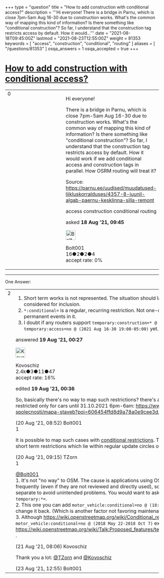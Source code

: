 +++
type = "question"
title = "How to add construction with conditional access?"
description = '''Hi everyone! There is a bridge in Parnu, which is close 7pm-5am Aug 16-30 due to construction works. What&#x27;s the common way of mapping this kind of information? Is there something like &quot;conditional construction&quot;? So far, I understand that the construction tag restricts access by default. How it would...'''
date = "2021-08-18T09:45:00Z"
lastmod = "2021-08-23T12:55:00Z"
weight = 81353
keywords = [ "access", "construction", "conditional", "routing" ]
aliases = [ "/questions/81353" ]
osqa_answers = 1
osqa_accepted = true
+++

<div class="headNormal">

# [How to add construction with conditional access?](/questions/81353/how-to-add-construction-with-conditional-access)

</div>

<div id="main-body">

<div id="askform">

<table id="question-table" style="width:100%;">
<colgroup>
<col style="width: 50%" />
<col style="width: 50%" />
</colgroup>
<tbody>
<tr>
<td style="width: 30px; vertical-align: top"><div class="vote-buttons">
<span id="post-81353-upvote" class="ajax-command post-vote up" rel="nofollow" title="I like this post (click again to cancel)"> </span>
<div id="post-81353-score" class="post-score" title="current number of votes">
0
</div>
<span id="post-81353-downvote" class="ajax-command post-vote down" rel="nofollow" title="I dont like this post (click again to cancel)"> </span> <span id="favorite-mark" class="ajax-command favorite-mark" rel="nofollow" title="mark/unmark this question as favorite (click again to cancel)"> </span>
<div id="favorite-count" class="favorite-count">
&#10;</div>
</div></td>
<td><div id="item-right">
<div class="question-body">
<p>Hi everyone!</p>
<p>There is a bridge in Parnu, which is close 7pm-5am Aug 16-30 due to construction works. What's the common way of mapping this kind of information? Is there something like "conditional construction"? So far, I understand that the construction tag restricts access by default. How it would work if we add conditional access and construction tags in parallel. How OSRM routing will treat it?</p>
<p>Source: <a href="https://parnu.ee/uudised/muudatused-liikluskorralduses/4357-8-juunil-algab-paernu-kesklinna-silla-remont">https://parnu.ee/uudised/muudatused-liikluskorralduses/4357-8-juunil-algab-paernu-kesklinna-silla-remont</a></p>
</div>
<div id="question-tags" class="tags-container tags">
<span class="post-tag tag-link-access" rel="tag" title="see questions tagged &#39;access&#39;">access</span> <span class="post-tag tag-link-construction" rel="tag" title="see questions tagged &#39;construction&#39;">construction</span> <span class="post-tag tag-link-conditional" rel="tag" title="see questions tagged &#39;conditional&#39;">conditional</span> <span class="post-tag tag-link-routing" rel="tag" title="see questions tagged &#39;routing&#39;">routing</span>
</div>
<div id="question-controls" class="post-controls">
&#10;</div>
<div class="post-update-info-container">
<div class="post-update-info post-update-info-user">
<p>asked <strong>18 Aug '21, 09:45</strong></p>
<img src="https://secure.gravatar.com/avatar/d33327130c667fe7aeb4e207f01eb1b8?s=32&amp;d=identicon&amp;r=g" class="gravatar" width="32" height="32" alt="Bolt001&#39;s gravatar image" />
<p><span>Bolt001</span><br />
<span class="score" title="16 reputation points">16</span><span title="2 badges"><span class="badge1">●</span><span class="badgecount">2</span></span><span title="2 badges"><span class="silver">●</span><span class="badgecount">2</span></span><span title="4 badges"><span class="bronze">●</span><span class="badgecount">4</span></span><br />
<span class="accept_rate" title="Rate of the user&#39;s accepted answers">accept rate:</span> <span title="Bolt001 has no accepted answers">0%</span></p>
</div>
</div>
<div id="comments-container-81353" class="comments-container">
&#10;</div>
<div id="comment-tools-81353" class="comment-tools">
&#10;</div>
<div class="clear">
&#10;</div>
<div id="comment-81353-form-container" class="comment-form-container">
&#10;</div>
<div class="clear">
&#10;</div>
</div></td>
</tr>
</tbody>
</table>

------------------------------------------------------------------------

<div class="tabBar">

<span id="sort-top"></span>

<div class="headQuestions">

One Answer:

</div>

</div>

<span id="81359"></span>

<div id="answer-container-81359" class="answer accepted-answer">

<table style="width:100%;">
<colgroup>
<col style="width: 50%" />
<col style="width: 50%" />
</colgroup>
<tbody>
<tr>
<td style="width: 30px; vertical-align: top"><div class="vote-buttons">
<span id="post-81359-upvote" class="ajax-command post-vote up" rel="nofollow" title="I like this post (click again to cancel)"> </span>
<div id="post-81359-score" class="post-score" title="current number of votes">
2
</div>
<span id="post-81359-downvote" class="ajax-command post-vote down" rel="nofollow" title="I dont like this post (click again to cancel)"> </span> <span class="accept-answer on" rel="nofollow" title="Bolt001 has selected this answer as the correct answer"> </span>
</div></td>
<td><div class="item-right">
<div class="answer-body">
<ol>
<li>Short term works is not represented. The situation should last eg at least several months to be considered for inclusion.</li>
<li><code>*:conditional=</code> is a regular, recurring restriction. Not one-off. It makes things messy to mix non-permanent events in it.</li>
<li>I doubt if any routers support <code>temporary:construction=* @ (2021 Aug 16-30 19:00-05:00)</code> <code>temporary:access=no @ (2021 Aug 16-30 19:00-05:00)</code> yet.</li>
</ol>
</div>
<div class="answer-controls post-controls">
&#10;</div>
<div class="post-update-info-container">
<div class="post-update-info post-update-info-user">
<p>answered <strong>19 Aug '21, 00:27</strong></p>
<img src="https://secure.gravatar.com/avatar/76ffbb56c811e8a8ccdd4c28f122399f?s=32&amp;d=identicon&amp;r=g" class="gravatar" width="32" height="32" alt="Kovoschiz&#39;s gravatar image" />
<p><span>Kovoschiz</span><br />
<span class="score" title="2434 reputation points"><span>2.4k</span></span><span title="3 badges"><span class="badge1">●</span><span class="badgecount">3</span></span><span title="11 badges"><span class="silver">●</span><span class="badgecount">11</span></span><span title="47 badges"><span class="bronze">●</span><span class="badgecount">47</span></span><br />
<span class="accept_rate" title="Rate of the user&#39;s accepted answers">accept rate:</span> <span title="Kovoschiz has 22 accepted answers">16%</span></p>
</div>
<div class="post-update-info post-update-info-edited">
<p><span> edited <strong>19 Aug '21, 00:36</strong> </span></p>
</div>
</div>
<div id="comments-container-81359" class="comments-container">
<span id="81383"></span>
<div id="comment-81383" class="comment">
<div id="post-81383-score" class="comment-score">
&#10;</div>
<div class="comment-text">
<p>So, basically there's no way to map such restrictions? there's another case as well, where the crossing is restricted only for cars until 31.10.2021 6pm-6am: <a href="https://www.tsk-praha.cz/wps/portal/root/o-spolecnosti/mapa-staveb?poi=606454ffd8d9a78a0e9cee3d.">https://www.tsk-praha.cz/wps/portal/root/o-spolecnosti/mapa-staveb?poi=606454ffd8d9a78a0e9cee3d.</a></p>
</div>
<div id="comment-81383-info" class="comment-info">
<span class="comment-age">(20 Aug '21, 08:52)</span> <span class="comment-user userinfo">Bolt001</span>
</div>
</div>
<span id="81385"></span>
<div id="comment-81385" class="comment">
<div id="post-81385-score" class="comment-score">
1
</div>
<div class="comment-text">
<p>It is possible to map such cases with <a href="https://wiki.openstreetmap.org/wiki/Conditional_restrictions">conditional restrictions</a>. The point is that we do not want to map such short term restrictions which lie within regular update circles of data consumers like routing apps.</p>
</div>
<div id="comment-81385-info" class="comment-info">
<span class="comment-age">(20 Aug '21, 09:15)</span> <span class="comment-user userinfo">TZorn</span>
</div>
</div>
<span id="81401"></span>
<div id="comment-81401" class="comment">
<div id="post-81401-score" class="comment-score">
1
</div>
<div class="comment-text">
<p><a href="https://help.openstreetmap.org/users/19612/bolt001"></a><a href="https://help.openstreetmap.org/users/19612/bolt001">@Bolt001</a><br />
1. It's not "no way" to OSM. The cause is applications using OSM data usually don't update their data very frequently (even if they are not reviewed and directly used), so better keep these limited-time changes separate to avoid unintended problems. You would want to ask for the software you are using to support <code>temporary:*=</code>.<br />
2. This one you can add <code>motor_vehicle:conditional=no @ (18:00-06:00)</code>, but you must remember to change it back. (Which is another factor not favoring maintenance of shorter period data)<br />
3. Although <a href="https://wiki.openstreetmap.org/wiki/Conditional_restrictions#Use_with_keys">https://wiki.openstreetmap.org/wiki/Conditional_restrictions#Use_with_keys</a> has a <code>motor_vehicle:conditional=no @ (2018 May 22-2018 Oct 7)</code> example, this is argued against in <a href="https://wiki.openstreetmap.org/wiki/Talk:Proposed_features/temporary_(conditional)#Why_not_:conditional?">https://wiki.openstreetmap.org/wiki/Talk:Proposed_features/temporary_(conditional)#Why_not_:conditional?</a> .</p>
</div>
<div id="comment-81401-info" class="comment-info">
<span class="comment-age">(21 Aug '21, 08:06)</span> <span class="comment-user userinfo">Kovoschiz</span>
</div>
</div>
<span id="81420"></span>
<div id="comment-81420" class="comment">
<div id="post-81420-score" class="comment-score">
&#10;</div>
<div class="comment-text">
<p>Thank you a lot: <a href="https://help.openstreetmap.org/users/10133/tzorn">@TZorn</a> and <a href="https://help.openstreetmap.org/users/16887/kovoschiz">@Kovoschiz</a></p>
</div>
<div id="comment-81420-info" class="comment-info">
<span class="comment-age">(23 Aug '21, 12:55)</span> <span class="comment-user userinfo">Bolt001</span>
</div>
</div>
</div>
<div id="comment-tools-81359" class="comment-tools">
&#10;</div>
<div class="clear">
&#10;</div>
<div id="comment-81359-form-container" class="comment-form-container">
&#10;</div>
<div class="clear">
&#10;</div>
</div></td>
</tr>
</tbody>
</table>

</div>

<div class="paginator-container-left">

</div>

</div>

</div>

